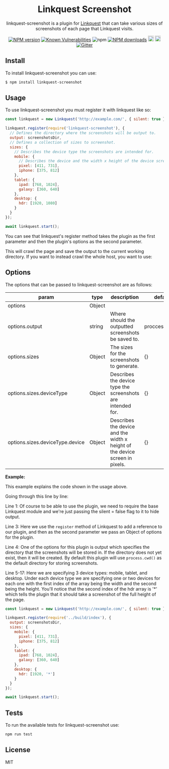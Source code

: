 <div align="center">

# Linkquest Screenshot

linkquest-screenshot is a plugin for [Linkquest](https://github.com:robertcorponoi/linkquest) that can take various sizes of screenshots of each page that Linkquest visits.

</div>

<div align="center">

  [![NPM version](https://img.shields.io/npm/v/linkquest-screenshot.svg?style=flat)](https://www.npmjs.com/package/linkquest-screenshot)
  [![Known Vulnerabilities](https://snyk.io/test/github/robertcorponoi/linkquest-screenshot/badge.svg)](https://snyk.io/test/github/robertcorponoi/linkquest-screenshot)
  ![npm](https://img.shields.io/npm/dt/linkquest-screenshot)
  [![NPM downloads](https://img.shields.io/npm/dm/linkquest-screenshot.svg?style=flat)](https://www.npmjs.com/package/linkquest-screenshot)
  <a href="https://badge.fury.io/js/linkquest-screenshot"><img src="https://img.shields.io/github/issues/robertcorponoi/linkquest-screenshot.svg" alt="issues" height="18"></a>
  <a href="https://badge.fury.io/js/linkquest-screenshot"><img src="https://img.shields.io/github/license/robertcorponoi/linkquest-screenshot.svg" alt="license" height="18"></a>
  [![Gitter](https://badges.gitter.im/gitterHQ/gitter.svg)](https://gitter.im/robertcorponoi)

</div>

## **Install**

To install linkquest-screenshot you can use:

```bash
$ npm install linkquest-screenshot
```

## **Usage**

To use linkquest-screenshot you must register it with linkquest like so:

```js
const linkquest = new Linkquest('http://example.com/', { silent: true });

linkquest.register(require('linkquest-screenshot'), {
  // Defines the directory where the screenshots will be output to.
  output: screenshotsDir,
  // Defines a collection of sizes to screenshot.
  sizes: {
    // Describes the device type the screenshots are intended for.
    mobile: {
      // Describes the device and the width x height of the device screen in pixels.
      pixel: [411, 731],
      iphone: [375, 812]
    },
    tablet: {
      ipad: [768, 1024],
      galaxy: [360, 640]
    },
    desktop: {
      hdr: [1920, 1080]
    }
  }
});

await linkquest.start();
```

You can see that linkquest's register method takes the plugin as the first parameter and then the plugin's options as the second parameter.

This will crawl the page and save the output to the current working directory. If you want to instead crawl the whole host, you want to use:

## **Options**

The options that can be passed to linkquest-screenshot are as follows:

| param                      	      | type   	| description                                                 	                                | default        	|
|---------------------------------	|--------	|---------------------------------------------------------------------------------------------	|----------------	|
| options                    	      | Object 	|                                                             	                                |                	|
| options.output             	      | string 	| Where should the outputted screenshots be saved to.         	                                | proccess.cwd() 	|
| options.sizes              	      | Object 	| The sizes for the screenshots to generate.                  	                                | {}             	|
| options.sizes.deviceType     	    | Object 	| Describes the device type the screenshots are intended for. 	                                | {}             	|
| options.sizes.deviceType.device 	| Object 	| Describes the device and the width x height of the device screen in pixels.                 	| {}             	|

**Example:**

This example explains the code shown in the usage above.

Going through this line by line:

Line 1: Of course to be able to use the plugin, we need to require the base Linkquest module and we're just passing the silent = false flag to it to hide output.

Line 3: Here we use the `register` method of Linkquest to add a reference to our plugin, and then as the second parameter we pass an Object of options for the plugin.

Line 4: One of the options for this plugin is output which specifies the directory that the screenshots will be stored in. If the directory does not yet exist, then it will be created. By default this plugin will use `process.cwd()` as the default directory for storing screenshots.

Line 5-17: Here we are specifying 3 device types: mobile, tablet, and desktop. Under each device type we are specifying one or two devices for each one with the first index of the array being the width and the second being the height. You'll notice that the second index of the hdr array is '*' which tells the plugin that it should take a screenshot of the full height of the page.

```js
const linkquest = new Linkquest('http://example.com/', { silent: true });

linkquest.register(require('../build/index'), {
  output: screenshotsDir,
  sizes: {
    mobile: {
      pixel: [411, 731],
      iphone: [375, 812]
    },
    tablet: {
      ipad: [768, 1024],
      galaxy: [360, 640]
    },
    desktop: {
      hdr: [1920, '*']
    }
  }
});

await linkquest.start();
```

## **Tests**

To run the available tests for linkquest-screenshot use:

```bash
npm run test
```

## **License**

MIT
